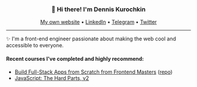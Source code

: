 <h3 align="center">👋 Hi there! I'm Dennis Kurochkin </h3>
<p align="center">
  <a href="https://kurochkin.dev/">My own website</a> •
  <a href="https://www.linkedin.com/in/dennis-kurochkin/">LinkedIn</a> •
  <a href="https://t.me/dennis_kurochkin">Telegram</a> •
  <a href="https://twitter.com/DennisKurochkin">Twitter</a>
</p>

---
✨ I'm a front-end engineer passionate about making the web cool and accessible to everyone. 


#### Recent courses I've completed and highly recommend:
- <a href="https://frontendmasters.com/courses/fullstack-app-next/">Build Full-Stack Apps from Scratch from Frontend Masters</a> ([repo](https://github.com/dennis-kurochkin/spotify-clone))
- <a href="https://frontendmasters.com/courses/javascript-hard-parts-v2/">JavaScript: The Hard Parts, v2</a>



<!--

Here are some ideas to get you started:

<h3 align="center">👋 Hi there! I'm Dennis Kurochkin </h3>
<p align="center">
  <a href="https://.com">Website</a> •
  <a href="https://twitter.com/">Twitter</a>
</p>


- 🔭 I’m currently working on ...
- 🌱 I’m currently learning ...
- 👯 I’m looking to collaborate on ...
- 🤔 I’m looking for help with ...
- 💬 Ask me about ...
- 📫 How to reach me: ...
- 😄 Pronouns: ...
- ⚡ Fun fact: ...
-->
